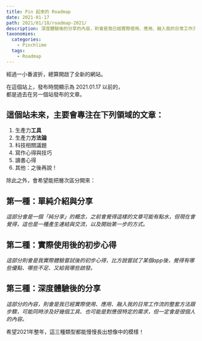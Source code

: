 ```yaml
---
title: Pin 起來的 Roadmap
date: 2021-01-17
path: 2021/01/18/roadmap-2021/
description: 深度體驗後的分享的內容，則會是我已經實際使用、應用、融入我的日常工作流的整套方法跟步驟，可能同時涉及好幾個工具、也可能是對應很特定的需求，但一定會是很個人的內容。
taxonomies:
  categories: 
    - Pinchlime
  tags:
    - Roadmap
---
```


經過一小番波折，總算開啟了全新的網站。

在這個站上，發布時間顯示為 2021.01.17 以前的，  
都是過去在另一個站發布的文章。

## 這個站未來，主要會專注在下列領域的文章：

1. 生產力**工具**
2. 生產力**方法論**
3. 科技相關議題
4. 寫作心得與技巧
5. 讀書心得
6. 其他：之後再說！

<!-- more -->

除此之外，會希望能把層次區分開來：

## 第一種：單純介紹與分享

_這部分會是一個「純分享」的概念，之前會覺得這樣的文章可能有點水，但現在會覺得，這也是一種產生連結與交流，以及開始第一步的方式。_

## 第二種：實際使用後的初步心得

_這部分則會是我實際體驗嘗試後的初步心得，比方說嘗試了某個app後，覺得有哪些優點、哪些不足、又給我哪些啟發。_

## 第三種：深度體驗後的分享

_這部分的內容，則會是我已經實際使用、應用、融入我的日常工作流的整套方法跟步驟，可能同時涉及好幾個工具、也可能是對應很特定的需求，但一定會是很個人的內容。_

希望2021年整年，這三種類型都能慢慢長出想像中的模樣！
